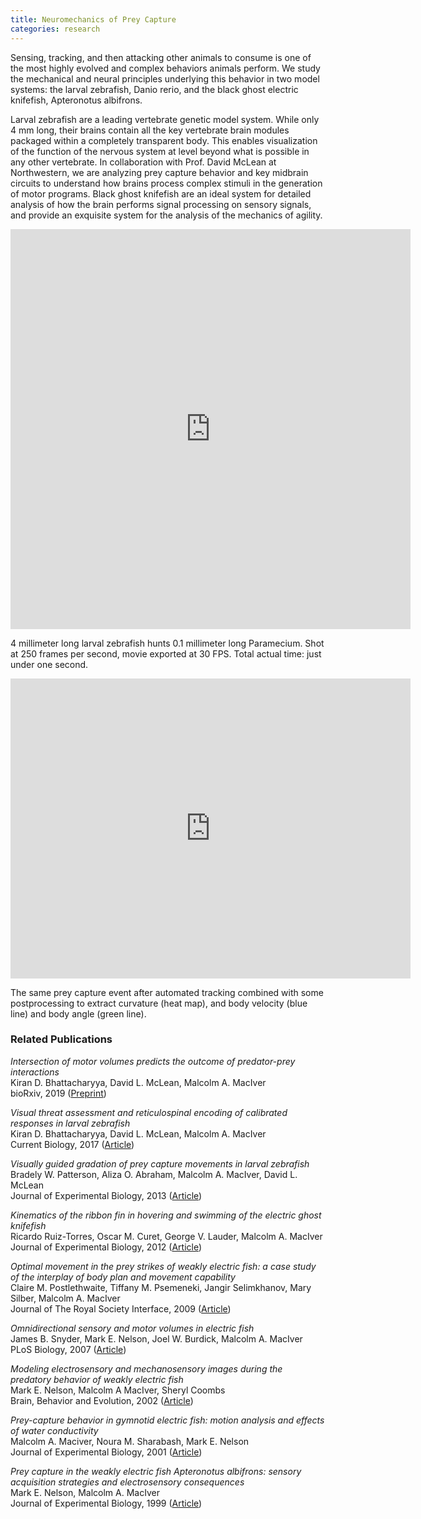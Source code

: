 ```yaml
---
title: Neuromechanics of Prey Capture
categories: research
---
```


Sensing, tracking, and then attacking other animals to consume is one of the most highly evolved and complex behaviors animals perform. We study the mechanical and neural principles underlying this behavior in two model systems: the larval zebrafish, Danio rerio, and the black ghost electric knifefish, Apteronotus albifrons. 


Larval zebrafish are a leading vertebrate genetic model system. While only 4 mm long, their brains contain all the key vertebrate brain modules packaged within a completely transparent body. This enables visualization of the function of the nervous system at level beyond what is possible in any other vertebrate. In collaboration with Prof. David McLean at Northwestern, we are analyzing prey capture behavior and key midbrain circuits to understand how brains process complex stimuli in the generation of motor programs. Black ghost knifefish are an ideal system for detailed analysis of how the brain performs signal processing on sensory signals, and provide an exquisite system for the analysis of the mechanics of agility.

<iframe title="vimeo-player" src="https://player.vimeo.com/video/55642867" width="640" height="640" frameborder="0" allowfullscreen></iframe>

4 millimeter long larval zebrafish hunts 0.1 millimeter long Paramecium. Shot at 250 frames per second, movie exported at 30 FPS. Total actual time: just under one second.

<iframe title="vimeo-player" src="https://player.vimeo.com/video/55642806" width="640" height="480" frameborder="0" allowfullscreen></iframe>

The same prey capture event after automated tracking combined with some postprocessing to extract curvature (heat map), and body velocity (blue line) and body angle (green line).

### Related Publications

_Intersection of motor volumes predicts the outcome of predator-prey interactions_<br>
Kiran D. Bhattacharyya, David L. McLean, Malcolm A. MacIver<br>
bioRxiv, 2019 ([Preprint](https://www.biorxiv.org/content/10.1101/626549v1.abstract))

_Visual threat assessment and reticulospinal encoding of calibrated responses in larval zebrafish_<br>
Kiran D. Bhattacharyya, David L. McLean, Malcolm A. MacIver<br>
Current Biology, 2017 ([Article](https://www.sciencedirect.com/science/article/pii/S0960982217310217))

_Visually guided gradation of prey capture movements in larval zebrafish_<br>
Bradely W. Patterson, Aliza O. Abraham, Malcolm A. MacIver, David L. McLean<br>
Journal of Experimental Biology, 2013 ([Article](https://jeb.biologists.org/content/jexbio/216/16/3071.full.pdf?download=true))

_Kinematics of the ribbon fin in hovering and swimming of the electric ghost knifefish_<br>
Ricardo Ruiz-Torres, Oscar M. Curet, George V. Lauder, Malcolm A. MacIver<br>
Journal of Experimental Biology, 2012 ([Article](https://jeb.biologists.org/content/jexbio/216/5/823.full.pdf))

_Optimal movement in the prey strikes of weakly electric fish: a case study of the interplay of body plan and movement capability_<br>
Claire M. Postlethwaite, Tiffany M. Psemeneki, Jangir Selimkhanov, Mary Silber, Malcolm A. MacIver<br>
Journal of The Royal Society Interface, 2009 ([Article](https://www.ncbi.nlm.nih.gov/pmc/articles/PMC2659693/))

_Omnidirectional sensory and motor volumes in electric fish_<br>
James B. Snyder, Mark E. Nelson, Joel W. Burdick, Malcolm A. MacIver<br>
PLoS Biology, 2007 ([Article](https://journals.plos.org/plosbiology/article/file?type=printable&id=10.1371/journal.pbio.0050301))

_Modeling electrosensory and mechanosensory images during the predatory behavior of weakly electric fish_<br>
Mark E. Nelson, Malcolm A MacIver, Sheryl Coombs<br>
Brain, Behavior and Evolution, 2002 ([Article](http://citeseerx.ist.psu.edu/viewdoc/download?doi=10.1.1.537.5035&rep=rep1&type=pdf))

_Prey-capture behavior in gymnotid electric fish: motion analysis and effects of water conductivity_<br>
Malcolm A. Maciver, Noura M. Sharabash, Mark E. Nelson<br>
Journal of Experimental Biology, 2001 ([Article](https://jeb.biologists.org/content/jexbio/204/3/543.full.pdf))

_Prey capture in the weakly electric fish Apteronotus albifrons: sensory acquisition strategies and electrosensory consequences_<br>
Mark E. Nelson, Malcolm A. MacIver<br>
Journal of Experimental Biology, 1999 ([Article](https://jeb.biologists.org/content/jexbio/202/10/1195.full.pdf))
